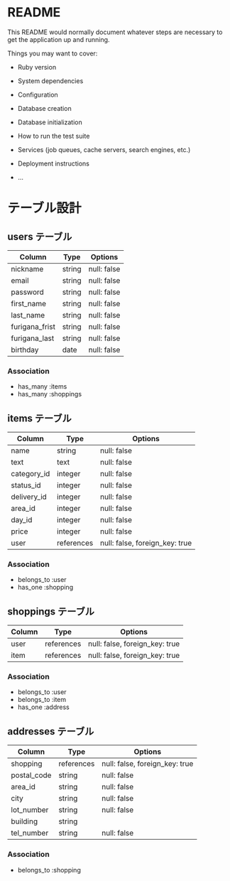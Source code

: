 # README

This README would normally document whatever steps are necessary to get the
application up and running.

Things you may want to cover:

* Ruby version

* System dependencies

* Configuration

* Database creation

* Database initialization

* How to run the test suite

* Services (job queues, cache servers, search engines, etc.)

* Deployment instructions

* ...

# テーブル設計

## users テーブル

| Column       | Type   | Options     |
| ------------ | ------ | ----------- |
| nickname     | string | null: false |
| email        | string | null: false |
| password     | string | null: false |
| first_name   | string | null: false |
| last_name    | string | null: false |
|furigana_frist| string | null: false |
|furigana_last | string | null: false |
| birthday     | date   | null: false |


### Association

- has_many :items
- has_many :shoppings

## items テーブル

| Column    | Type   | Options     |
| --------- | ------ | ----------- |
|   name    |  string | null: false |
|   text    |  text   | null: false |
|category_id| integer | null: false |
| status_id | integer | null: false |
|delivery_id| integer | null: false |
|  area_id  | integer | null: false |
|  day_id   | integer | null: false |
|   price   | integer | null: false |
|   user    |references| null: false, foreign_key: true  |

### Association

- belongs_to :user
- has_one :shopping


## shoppings テーブル
 
| Column|    Type    | Options                        |
| ------| ---------- | -------------------------------|
| user  | references | null: false, foreign_key: true |
| item  | references | null: false, foreign_key: true |

### Association

- belongs_to :user
- belongs_to :item
- has_one :address

## addresses テーブル

| Column      | Type       | Options      |
| ------------| ---------- | -------------|
| shopping    | references | null: false, foreign_key: true |
| postal_code | string     | null: false |
| area_id     | string     | null: false |
| city        | string     | null: false |
| lot_number  | string     | null: false |
|  building   | string     |
| tel_number  | string     | null: false |


### Association

- belongs_to :shopping

